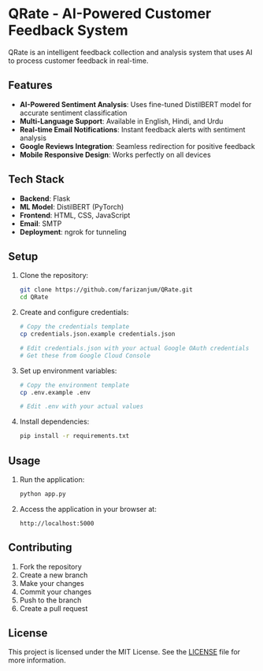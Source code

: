 # QRate - AI-Powered Customer Feedback System

QRate is an intelligent feedback collection and analysis system that uses AI to process customer feedback in real-time.

## Features

- **AI-Powered Sentiment Analysis**: Uses fine-tuned DistilBERT model for accurate sentiment classification
- **Multi-Language Support**: Available in English, Hindi, and Urdu
- **Real-time Email Notifications**: Instant feedback alerts with sentiment analysis
- **Google Reviews Integration**: Seamless redirection for positive feedback
- **Mobile Responsive Design**: Works perfectly on all devices

## Tech Stack

- **Backend**: Flask
- **ML Model**: DistilBERT (PyTorch)
- **Frontend**: HTML, CSS, JavaScript
- **Email**: SMTP
- **Deployment**: ngrok for tunneling

## Setup

1. Clone the repository:
    ```bash
    git clone https://github.com/farizanjum/QRate.git
    cd QRate
    ```

2. Create and configure credentials:
    ```bash
    # Copy the credentials template
    cp credentials.json.example credentials.json
    
    # Edit credentials.json with your actual Google OAuth credentials
    # Get these from Google Cloud Console
    ```

3. Set up environment variables:
    ```bash
    # Copy the environment template
    cp .env.example .env
    
    # Edit .env with your actual values
    ```

4. Install dependencies:
    ```bash
    pip install -r requirements.txt
    ```

## Usage

1. Run the application:
    ```bash
    python app.py
    ```

2. Access the application in your browser at:
    ```
    http://localhost:5000
    ```

## Contributing

1. Fork the repository
2. Create a new branch
3. Make your changes
4. Commit your changes
5. Push to the branch
6. Create a pull request

## License

This project is licensed under the MIT License. See the [LICENSE](LICENSE) file for more information.